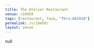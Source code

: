```yaml
---
title: The Atelier Restaurant
venue: v18450
tags: [restaurant, food, "fhrs:662910"]
permalink: /v/18450/
layout: venue
---
```

null